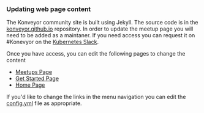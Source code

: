 
### Updating web page content

The Konveyor community site is built using Jekyll. The source code is in the [konveyor.github.io](https://github.com/konveyor/konveyor.github.io) repository. In order to update the meetup page you will need to be added as a  maintaner. If you need access you can request it on #Konevyor on the [Kubernetes Slack](http://k8s.slack.io). 

Once you have access, you can edit the following pages to change the content

 * [Meetups Page](https://github.com/konveyor/konveyor.github.io/blob/master/meetups.md)
 * [Get Started Page](https://github.com/konveyor/konveyor.github.io/blob/master/getstarted.md)
 * [Home Page](https://github.com/konveyor/konveyor.github.io/blob/master/index.md)
 
 If you'd like to change the links in the menu navigation you can edit the [config.yml](https://github.com/konveyor/konveyor.github.io/blob/master/_config.yml) file as appropriate.
